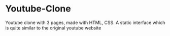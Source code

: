 # Youtube-Clone

Youtube clone with 3 pages, made with HTML, CSS. A static interface which is quite similar to the original youtube website

